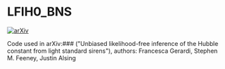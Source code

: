 # LFIH0_BNS

[![arXiv](https://img.shields.io/badge/arXiv-###-yellow.svg)](https://arxiv.org/abs/###)

Code used in arXiv:### ("Unbiased likelihood-free inference of the Hubble constant from light standard sirens"), authors: Francesca Gerardi, Stephen M. Feeney, Justin Alsing
